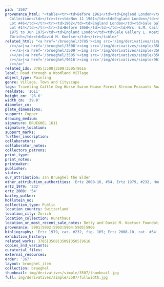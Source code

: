 ```yaml
---
pid: '3507'
provenance_html: "<table><tr><td>Before 1961</td><td>England London</td><td>Morris
  Collection</td></tr><tr><td>Nov 11 1961</td><td>England London</td><td>Sale Sotheby's
  Lot #46</td></tr><tr><td>1962</td><td>England London</td><td>Sale Gallery L. Koetser
  Lot #14</td></tr><tr><td>Before 1968</td><td></td><td>Mrs. E.M. Caillard</td></tr><tr><td>May
  1975 to Jun 1975</td><td>England London</td><td>Sale Gallery L. Koetser Lot #4</td></tr><tr><td>1979</td><td>Switzerland
  Zürich</td><td>David M. Koetser</td></tr></table>"
related_html: "<a href='/brueghel/3785'><img src='/img/derivatives/simple/3785/thumbnail.jpg'
  /></a>|<a href='/brueghel/3508'><img src='/img/derivatives/simple/3508/thumbnail.jpg'
  /></a>|<a href='/brueghel/3509'><img src='/img/derivatives/simple/3509/thumbnail.jpg'
  /></a>|<a href='/brueghel/3505'><img src='/img/derivatives/simple/3505/thumbnail.jpg'
  /></a>|<a href='/brueghel/9616'><img src='/img/derivatives/simple/9616/thumbnail.jpg'
  /></a>"
related_ids: 3785|3508|3509|3505|9616
label: Road through a Woodland Village
object_type: Painting
genre: Village, Town and Cityscape
tags: Traveling Cattle Dog Horse Swine House Forest Stream Peasants Road Wagon
realdate: '1611'
height_cm: '26.6'
width_cm: '39.8'
diameter_cm:
plate_dimensions:
support: Copper
drawing_medium:
signature: BRUEGHEL 1611
signature_location:
support_marks:
further_inscription:
collaborators:
collaborator_notes:
collectors_patrons:
print_type:
print_notes:
printmaker:
publisher:
states:
our_attribution: Jan Brueghel the Elder
other_attribution_authorities: 'Ertz 2008-10, #54, Ertz 1979, #232, Honig database'
ertz_1979: '232'
ertz_2008: '54'
bailey_walker:
hollstein_no:
collection_type: Public
location_country: Switzerland
location_city: Zürich
location_collection: Kunsthaus
location_or_most_recent_sale_notes: Betty and David M. Koetser Foundation
provenance: 5901|5902|5903|5904|5905|5906
bibliography: 'Ertz 1979, cat. #232, fig. 165; Ertz 2008-10, cat. #54'
exhibition_history:
related_works: 3785|3508|3509|3505|9616
copies_and_variants:
curatorial_files:
external_resources:
order: '367'
layout: brueghel_item
collection: brueghel
thumbnail: img/derivatives/simple/3507/thumbnail.jpg
full: img/derivatives/simple/3507/fullwidth.jpg
---
```

